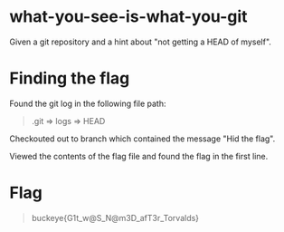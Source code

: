# what-you-see-is-what-you-git

Given a git repository and a hint about "not getting a HEAD of myself".

# Finding the flag

Found the git log in the following file path:

> .git => logs => HEAD 

Checkouted out to branch which contained the message "Hid the flag".

Viewed the contents of the flag file and found the flag in the first line.

# Flag

> buckeye{G1t_w@S_N@m3D_afT3r_Torvalds}

